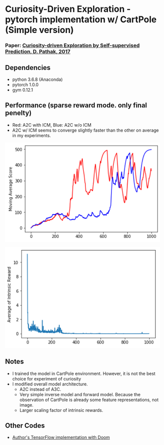 # Curiosity-Driven Exploration - pytorch implementation w/ CartPole (Simple version)
### Paper: [Curiosity-driven Exploration by Self-supervised Prediction, D. Pathak, 2017](https://arxiv.org/abs/1705.05363)

## Dependencies
- python 3.6.8 (Anaconda)
- pytorch 1.0.0
- gym 0.12.1

## Performance (sparse reward mode. only final penelty)
- Red: A2C with ICM, Blue: A2C w/o ICM
- A2C w/ ICM seems to converge slightly faster than the other on average in my experiments.

![](assets/curiosity-score.png)

![](assets/intrinsic-rewards.png)

## Notes
- I trained the model in CartPole environment. However, it is not the best choice for experiment of curiosity
- I modified overall model architecture.
	- A2C instead of A3C.
	- Very simple inverse model and forward model. Because the observation of CartPole is already some feature representations, not image.
	- Larger scaling factor of intrinsic rewards.

## Other Codes
- [Author's TensorFlow implementation with Doom](https://github.com/pathak22/noreward-rl)